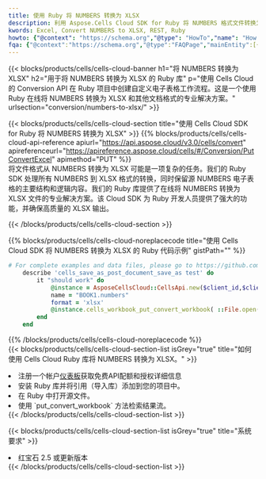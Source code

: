 ```yaml
---
title: 使用 Ruby 将 NUMBERS 转换为 XLSX
description: 利用 Aspose.Cells Cloud SDK for Ruby 将 NUMBERS 格式文件转换为 XLSX 格式文件。
kwords: Excel, Convert NUMBERS to XLSX, REST, Ruby
howto: {"@context": "https://schema.org","@type": "HowTo","name": "How to convert NUMBERS to XLSX using the Cells Cloud Ruby library.","description": "How to convert NUMBERS to XLSX using the Cells Cloud Ruby library.","image": {"@type": "ImageObject"},"url": "/ruby/conversion/numbers-to-xlsx/","step": [{ "@type": "HowToStep","name": "How to convert NUMBERS to XLSX using the Cells Cloud Ruby library. step 1", "image": {"@type": "ImageObject",},"url": "/ruby/conversion/numbers-to-xlsx/","text": "Register an account at <a href='https://dashboard.aspose.cloud/'>Dashboard</a> to get free API quota & authorization details",},{ "@type": "HowToStep","name": "How to convert NUMBERS to XLSX using the Cells Cloud Ruby library. step 1", "image": {"@type": "ImageObject",},"url": "/ruby/conversion/numbers-to-xlsx/","text": "Install Ruby library and add the reference (import the library) to your project.",},{ "@type": "HowToStep","name": "How to convert NUMBERS to XLSX using the Cells Cloud Ruby library. step 1", "image": {"@type": "ImageObject",},"url": "/ruby/conversion/numbers-to-xlsx/","text": "Open the source file in Ruby.",},{ "@type": "HowToStep","name": "How to convert NUMBERS to XLSX using the Cells Cloud Ruby library. step 1", "image": {"@type": "ImageObject",},"url": "/ruby/conversion/numbers-to-xlsx/","text": "Use the `put_convert_workbook` method to retrieve the resulting stream.",}, ],"supply": {"@type": "HowToSupply","name": "document"},"tool": [{"@type": "HowToTool","name": "RubyMine, Visual Studio Code, Aptana Studio, NetBeans"},{"@type": "HowToTool","name": "Aspose Cells"}],"totalTime": "PT6M"}
fqa: {"@context":"https://schema.org","@type":"FAQPage","mainEntity":[{"@type":"Question","name":"Why convert file formats in C# using REST API?","acceptedAnswer":{"@type":"Answer","text":"Documents are encoded in many ways, and some files may be incompatible with the software you use. To open and read such files, just convert them to appropriate file formats.<br/><ol><li>Install .NET SDK and add the reference (import the library) to your project.</li><li>Open the source file in C# using REST API.</li><li>Call the PutConvertWorkbookRequest() method, passing an output filename with required extension.</li><li>Get the result of conversion as a separate file.</li></ol>"}},{"@type":"Question","name":"What file formats can I convert with your C# library?","acceptedAnswer":{"@type":"Answer","text":"We support a variety of file formats for conversion using .NET library, including XLSX, Excel, xls , PDF, CSV, HTML, Markdown, XML, PNG, JPG, TIFF, Json, TXT and many more."}},{"@type":"Question","name":"What is the maximum allowed file size for conversion using this .NET library?","acceptedAnswer":{"@type":"Answer","text":"There are no file size limits for format conversions using .NET library."}}]}
---
```

{{< blocks/products/cells/cells-cloud-banner h1="将 NUMBERS 转换为 XLSX" h2="用于将 NUMBERS 转换为 XLSX 的 Ruby 库" p="使用 Cells Cloud 的 Conversion API 在 Ruby 项目中创建自定义电子表格工作流程。这是一个使用 Ruby 在线将 NUMBERS 转换为 XLSX 和其他文档格式的专业解决方案。" urlsection="conversion/numbers-to-xlsx/" >}}

{{< blocks/products/cells/cells-cloud-section title="使用 Cells Cloud SDK for Ruby 将 NUMBERS 转换为 XLSX" >}}
{{% blocks/products/cells/cells-cloud-api-reference apiurl="https://api.aspose.cloud/v3.0/cells/convert" apireferenceurl="https://apireference.aspose.cloud/cells/#/Conversion/PutConvertExcel" apimethod="PUT" %}}
<br/>
将文件格式从 NUMBERS 转换为 XLSX 可能是一项复杂的任务。我们的 Ruby SDK 处理所有 NUMBERS 到 XLSX 格式的转换，同时保留源 NUMBERS 电子表格的主要结构和逻辑内容。我们的 Ruby 库提供了在线将 NUMBERS 转换为 XLSX 文件的专业解决方案。该 Cloud SDK 为 Ruby 开发人员提供了强大的功能，并确保高质量的 XLSX 输出。

{{< /blocks/products/cells/cells-cloud-section >}}

{{% blocks/products/cells/cells-cloud-noreplacecode title="使用 Cells Cloud SDK 将 NUMBERS 转换为 XLSX 的 Ruby 代码示例" gistPath="" %}}
 
```ruby
# For complete examples and data files, please go to https://github.com/aspose-cells-cloud/aspose-cells-cloud-ruby/
    describe 'cells_save_as_post_document_save_as test' do
        it "should work" do
            @instance = AsposeCellsCloud::CellsApi.new($client_id,$client_secret,"v3.0","https://api.aspose.cloud/")
            name = "BOOK1.numbers"
            format = 'xlsx'
            @instance.cells_workbook_put_convert_workbook( ::File.open(File.expand_path("data/"+name),"r")  {|io| io.read(io.size) },{:format=>format})     
        end
    end
```
 
{{% /blocks/products/cells/cells-cloud-noreplacecode %}}
<br/>
{{< blocks/products/cells/cells-cloud-section-list isGrey="true" title="如何使用 Cells Cloud Ruby 库将 NUMBERS 转换为 XLSX。" >}}
<li>注册一个帐户<a href="https://dashboard.aspose.cloud/">仪表板</a>获取免费API配额和授权详细信息</li>
<li>安装 Ruby 库并将引用（导入库）添加到您的项目中。</li>
<li>在 Ruby 中打开源文件。</li>
<li>使用 `put_convert_workbook` 方法检索结果流。</li>
{{< /blocks/products/cells/cells-cloud-section-list >}}

{{< blocks/products/cells/cells-cloud-section-list isGrey="true" title="系统要求" >}}
<li>红宝石 2.5 或更新版本</li>
{{< /blocks/products/cells/cells-cloud-section-list >}}
